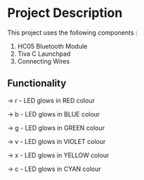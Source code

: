 # Project Description

This project uses the following components :

1. HC05 Bluetooth Module
2. Tiva C Launchpad
3. Connecting Wires


## Functionality

-> r - LED glows in RED colour

-> b - LED glows in BLUE colour

-> g - LED glows in GREEN colour

-> v - LED glows in VIOLET colour

-> x - LED glows in YELLOW colour

-> c - LED glows in CYAN colour
